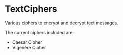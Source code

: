 # TextCiphers
Various ciphers to encrypt and decrypt text messages.

The current ciphers included are:

* Caesar Cipher
* Vigenère Cipher
